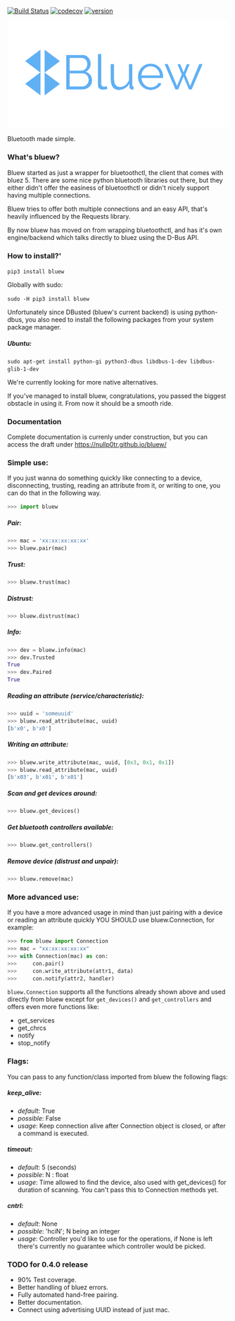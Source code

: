 [![Build Status](https://travis-ci.org/nullp0tr/bluew.svg?branch=master)](https://travis-ci.org/nullp0tr/Bluew)
[![codecov](https://codecov.io/gh/nullp0tr/bluew/branch/master/graph/badge.svg)](https://codecov.io/gh/nullp0tr/bluew)
[![version](https://img.shields.io/badge/version-0.3.3-green.svg)](https://img.shields.io/badge/version-0.2.0-green.svg)

![logo](bluew_logo.png)

Bluetooth made simple.

### What's bluew?
Bluew started as just a wrapper for bluetoothctl, the client that comes with bluez 5. There are
some nice python bluetooth libraries out there, but they either didn't offer the easiness of bluetoothctl
or didn't nicely support having multiple connections.


Bluew tries to offer both multiple connections and an easy API,
that's heavily influenced by the Requests library.

By now bluew has moved on from wrapping bluetoothctl, and has it's own engine/backend which
talks directly to bluez using the D-Bus API.


### How to install?'

`pip3 install bluew`

Globally with sudo:

`sudo -H pip3 install bluew`


Unfortunately since DBusted (bluew's current backend) is using python-dbus, 
you also need to install the following packages from your system package manager.

##### Ubuntu:
`sudo apt-get install python-gi python3-dbus libdbus-1-dev libdbus-glib-1-dev`

We're currently looking for more native alternatives.

If you've managed to install bluew, congratulations, you passed the biggest 
obstacle in using it. From now it should be a smooth ride.

### Documentation
Complete documentation is currenly under construction,
but you can access the draft under https://nullp0tr.github.io/bluew/

### Simple use:
If you just wanna do something quickly 
like connecting to a device, disconnecting, 
trusting, reading an attribute from it, or writing to one, 
you can do that in the following way.
```python
>>> import bluew
```
##### Pair:
```python
>>> mac = 'xx:xx:xx:xx:xx'
>>> bluew.pair(mac)
```
##### Trust:
```python
>>> bluew.trust(mac)
```
##### Distrust:
```python
>>> bluew.distrust(mac)
```
##### Info:
```python
>>> dev = bluew.info(mac)
>>> dev.Trusted
True
>>> dev.Paired
True
```
##### Reading an attribute (service/characteristic):
```python
>>> uuid = 'someuuid'
>>> bluew.read_attribute(mac, uuid)
[b'x0', b'x0']
```
##### Writing an attribute:
```python
>>> bluew.write_attribute(mac, uuid, [0x3, 0x1, 0x1])
>>> bluew.read_attribute(mac, uuid)
[b'x03', b'x01', b'x01']
```
##### Scan and get devices around:
```python
>>> bluew.get_devices()
```
##### Get bluetooth controllers available:
```python
>>> bluew.get_controllers()
```
##### Remove device (distrust and unpair):
```python
>>> bluew.remove(mac)
```

### More advanced use:
If you have a more advanced usage in mind than just pairing with 
a device or reading an attribute quickly YOU SHOULD use bluew.Connection, 
for example:
```python
>>> from bluew import Connection
>>> mac = "xx:xx:xx:xx:xx"
>>> with Connection(mac) as con:
>>>     con.pair()
>>>     con.write_attribute(attr1, data)
>>>     con.notify(attr2, handler)
```
`bluew.Connection` supports all the functions already shown above and used 
directly from bluew except for `get_devices()` and `get_controllers` and offers 
even more functions like:
- get_services
- get_chrcs
- notify
- stop_notify

### Flags:
You can pass to any function/class imported from bluew the following flags:
##### keep_alive:
- *default*: True
- *possible*: False
- *usage*: Keep connection alive after Connection object is closed, or after a 
command is executed.
##### timeout:
- *default*: 5 (seconds)
- *possible*: N : float
- *usage*: Time allowed to find the device, also used with get_devices() for duration
of scanning. You can't pass this to Connection methods yet.
##### cntrl:
- *default*: None
- *possible*: 'hciN'; N being an integer
- *usage*: Controller you'd like to use for the operations, if None is left there's
currently no guarantee which controller would be picked.

### TODO for 0.4.0 release

- 90% Test coverage.
- Better handling of bluez errors.
- Fully automated hand-free pairing.
- Better documentation.
- Connect using advertising UUID instead of just mac.

